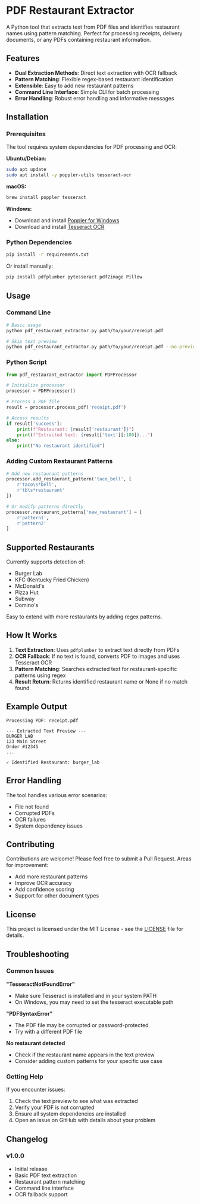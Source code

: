 # PDF Restaurant Extractor

A Python tool that extracts text from PDF files and identifies restaurant names using pattern matching. Perfect for processing receipts, delivery documents, or any PDFs containing restaurant information.

## Features

- **Dual Extraction Methods**: Direct text extraction with OCR fallback
- **Pattern Matching**: Flexible regex-based restaurant identification
- **Extensible**: Easy to add new restaurant patterns
- **Command Line Interface**: Simple CLI for batch processing
- **Error Handling**: Robust error handling and informative messages

## Installation

### Prerequisites

The tool requires system dependencies for PDF processing and OCR:

**Ubuntu/Debian:**
```bash
sudo apt update
sudo apt install -y poppler-utils tesseract-ocr
```

**macOS:**
```bash
brew install poppler tesseract
```

**Windows:**
- Download and install [Poppler for Windows](https://github.com/oschwartz10612/poppler-windows/releases)
- Download and install [Tesseract OCR](https://github.com/UB-Mannheim/tesseract/wiki)

### Python Dependencies

```bash
pip install -r requirements.txt
```

Or install manually:
```bash
pip install pdfplumber pytesseract pdf2image Pillow
```

## Usage

### Command Line

```bash
# Basic usage
python pdf_restaurant_extractor.py path/to/your/receipt.pdf

# Skip text preview
python pdf_restaurant_extractor.py path/to/your/receipt.pdf --no-preview
```

### Python Script

```python
from pdf_restaurant_extractor import PDFProcessor

# Initialize processor
processor = PDFProcessor()

# Process a PDF file
result = processor.process_pdf('receipt.pdf')

# Access results
if result['success']:
    print(f"Restaurant: {result['restaurant']}")
    print(f"Extracted text: {result['text'][:100]}...")
else:
    print("No restaurant identified")
```

### Adding Custom Restaurant Patterns

```python
# Add new restaurant patterns
processor.add_restaurant_pattern('taco_bell', [
    r'taco\s*bell',
    r'tb\s*restaurant'
])

# Or modify patterns directly
processor.restaurant_patterns['new_restaurant'] = [
    r'pattern1',
    r'pattern2'
]
```

## Supported Restaurants

Currently supports detection of:
- Burger Lab
- KFC (Kentucky Fried Chicken)
- McDonald's
- Pizza Hut
- Subway
- Domino's

Easy to extend with more restaurants by adding regex patterns.

## How It Works

1. **Text Extraction**: Uses `pdfplumber` to extract text directly from PDFs
2. **OCR Fallback**: If no text is found, converts PDF to images and uses Tesseract OCR
3. **Pattern Matching**: Searches extracted text for restaurant-specific patterns using regex
4. **Result Return**: Returns identified restaurant name or None if no match found

## Example Output

```
Processing PDF: receipt.pdf

--- Extracted Text Preview ---
BURGER LAB
123 Main Street
Order #12345
...

✓ Identified Restaurant: burger_lab
```

## Error Handling

The tool handles various error scenarios:
- File not found
- Corrupted PDFs
- OCR failures
- System dependency issues

## Contributing

Contributions are welcome! Please feel free to submit a Pull Request. Areas for improvement:
- Add more restaurant patterns
- Improve OCR accuracy
- Add confidence scoring
- Support for other document types

## License

This project is licensed under the MIT License - see the [LICENSE](LICENSE) file for details.

## Troubleshooting

### Common Issues

**"TesseractNotFoundError"**
- Make sure Tesseract is installed and in your system PATH
- On Windows, you may need to set the tesseract executable path

**"PDFSyntaxError"**
- The PDF file may be corrupted or password-protected
- Try with a different PDF file

**No restaurant detected**
- Check if the restaurant name appears in the text preview
- Consider adding custom patterns for your specific use case

### Getting Help

If you encounter issues:
1. Check the text preview to see what was extracted
2. Verify your PDF is not corrupted
3. Ensure all system dependencies are installed
4. Open an issue on GitHub with details about your problem

## Changelog

### v1.0.0
- Initial release
- Basic PDF text extraction
- Restaurant pattern matching
- Command line interface
- OCR fallback support
